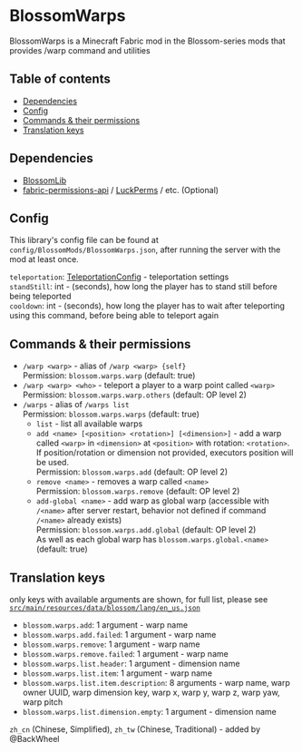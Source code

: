 # BlossomWarps

BlossomWarps is a Minecraft Fabric mod in the Blossom-series mods that provides /warp command and utilities

## Table of contents

- [Dependencies](#dependencies)
- [Config](#config)
- [Commands & their permissions](#commands--their-permissions)
- [Translation keys](#translation-keys)

## Dependencies

* [BlossomLib](https://github.com/BlossomMods/BlossomLib)
* [fabric-permissions-api](https://github.com/lucko/fabric-permissions-api) / [LuckPerms](https://luckperms.net/) /
  etc. (Optional)

## Config

This library's config file can be found at `config/BlossomMods/BlossomWarps.json`, after running the server with
the mod at least once.

`teleportation`: [TeleportationConfig](https://github.com/BlossomMods/BlossomLib/blob/main/README.md#teleportationconfig) - 
  teleportation settings  
`standStill`: int - (seconds), how long the player has to stand still before being teleported  
`cooldown`: int - (seconds), how long the player has to wait after teleporting using this command, before
  being able to teleport again

## Commands & their permissions

- `/warp <warp>` - alias of `/warp <warp> {self}`  
  Permission: `blossom.warps.warp` (default: true)
- `/warp <warp> <who>` - teleport a player to a warp point called `<warp>`  
  Permission: `blossom.warps.warp.others` (default: OP level 2)
- `/warps` - alias of `/warps list`  
  Permission: `blossom.warps.warps` (default: true)
  - `list` - list all available warps
  - `add <name> [<position> <rotation>] [<dimension>]` - add a warp called `<warp>` in `<dimension>` at `<position>`
    with rotation: `<rotation>`. If position/rotation or dimension not provided, executors position will be used.  
    Permission: `blossom.warps.add` (default: OP level 2)
  - `remove <name>` - removes a warp called `<name>`  
    Permission: `blossom.warps.remove` (default: OP level 2)
  - `add-global <name>` - add warp as global warp (accessible with `/<name>` after server restart, behavior not defined
    if command `/<name>` already exists)  
    Permission: `blossom.warps.add.global` (default: OP level 2)  
    As well as each global warp has `blossom.warps.global.<name>` (default: true)

## Translation keys
only keys with available arguments are shown, for full list, please see
[`src/main/resources/data/blossom/lang/en_us.json`](src/main/resources/data/blossom/lang/en_us.json)

- `blossom.warps.add`: 1 argument - warp name
- `blossom.warps.add.failed`: 1 argument - warp name
- `blossom.warps.remove`: 1 argument - warp name
- `blossom.warps.remove.failed`: 1 argument - warp name
- `blossom.warps.list.header`: 1 argument - dimension name
- `blossom.warps.list.item`: 1 argument - warp name
- `blossom.warps.list.item.description`: 8 arguments - warp name, warp owner UUID, warp dimension key, warp x, warp y,
  warp z, warp yaw, warp pitch
- `blossom.warps.list.dimension.empty`: 1 argument - dimension name

`zh_cn` (Chinese, Simplified), `zh_tw` (Chinese, Traditional) - added by @BackWheel
